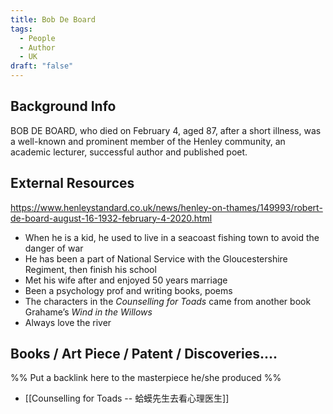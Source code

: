 ```yaml
---
title: Bob De Board
tags:
  - People
  - Author
  - UK
draft: "false"
---
```

## Background Info
BOB DE BOARD, who died on February 4, aged 87, after a short illness, was a well-known and prominent member of the Henley community, an academic lecturer, successful author and published poet.

## External Resources
https://www.henleystandard.co.uk/news/henley-on-thames/149993/robert-de-board-august-16-1932-february-4-2020.html
- When he is a kid, he used to live in a seacoast fishing town to avoid the danger of war
- He has been a part of National Service with the Gloucestershire Regiment, then finish his school
- Met his wife after and enjoyed 50 years marriage
- Been a psychology prof and writing books, poems
- The characters in the _Counselling for Toads_ came from another book Grahame’s  _Wind in the Willows_
- Always love the river
## Books / Art Piece / Patent / Discoveries....
%% Put a backlink here to the masterpiece he/she produced %%
- [[Counselling for Toads -- 蛤蟆先生去看心理医生]]